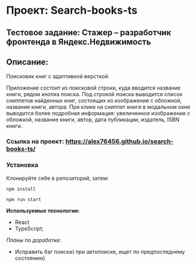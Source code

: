# Проект: Search-books-ts

## Тестовое задание:  Стажер – разработчик фронтенда в Яндекс.Недвижимость 


## Описание:

Поисковик книг с адаптивной версткой.

Приложение состоит из поисковой строки, куда вводится название книги, рядом  кнопка поиска. Под строкой поиска выводится список сниппетов найденных книг, состоящих из изображения с обложкой, названия книги, автора. При клике на сниппет книги в модальном окне выводится более подробная информация: увеличенное изображение с обложкой, название книги, автор, дата публикации, издатель, ISBN книги.


### Ссылка на проект: https://alex76456.github.io/search-books-ts/



### Установка

Клонируйте себе в репозиторий, затем:

```
npm install
```
```
npm run start
```

**Используемые технологии:**
* React
* TypeScript;



*Планы по доработке*:  
*  Исправить баг поиска( при автопоиске, ищет по предпоследнему состоянию)

